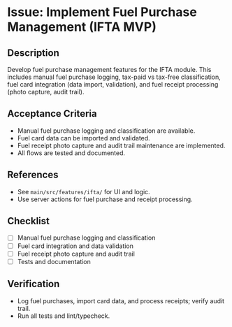# Issue: Implement Fuel Purchase Management (IFTA MVP)

## Description
Develop fuel purchase management features for the IFTA module. This includes manual fuel purchase logging, tax-paid vs tax-free classification, fuel card integration (data import, validation), and fuel receipt processing (photo capture, audit trail).

## Acceptance Criteria
- Manual fuel purchase logging and classification are available.
- Fuel card data can be imported and validated.
- Fuel receipt photo capture and audit trail maintenance are implemented.
- All flows are tested and documented.

## References
- See `main/src/features/ifta/` for UI and logic.
- Use server actions for fuel purchase and receipt processing.

## Checklist
- [ ] Manual fuel purchase logging and classification
- [ ] Fuel card integration and data validation
- [ ] Fuel receipt photo capture and audit trail
- [ ] Tests and documentation

## Verification
- Log fuel purchases, import card data, and process receipts; verify audit trail.
- Run all tests and lint/typecheck.
